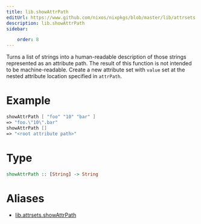 ```yaml
---
title: lib.showAttrPath
editUrl: https://www.github.com/nixos/nixpkgs/blob/master/lib/attrsets.nix#L1156C5
description: lib.showAttrPath
sidebar:

    order: 8
---
```


Turns a list of strings into a human-readable description of those
strings represented as an attribute path. The result of this function is
not intended to be machine-readable.
Create a new attribute set with `value` set at the nested attribute location specified in `attrPath`.

# Example

```nix
showAttrPath [ "foo" "10" "bar" ]
=> "foo.\"10\".bar"
showAttrPath []
=> "<root attribute path>"
```

# Type

```haskell
showAttrPath :: [String] -> String
```


# Aliases

- [lib.attrsets.showAttrPath](reference/lib/attrsets/lib-attrsets-showAttrPath)


